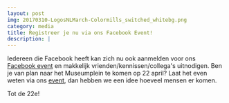 ```yaml
---
layout: post
img: 20170310-LogosNLMarch-Colormills_switched_whitebg.png
category: media
title: Registreer je nu via ons Facebook Event!
description: |
---
```

  Iedereen die Facebook heeft kan zich nu ook aanmelden voor ons [Facebook event](https://www.facebook.com/events/1103742243069948/) en makkelijk vrienden/kennissen/collega's uitnodigen. Ben je van plan naar het Museumplein te komen op 22 april? Laat het even weten via ons [event](https://www.facebook.com/events/1103742243069948/), dan hebben we een idee hoeveel mensen er komen.
  
Tot de 22e!
